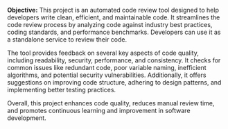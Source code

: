 **Objective:**
This project is an automated code review tool designed to help developers write clean, efficient, and maintainable code. It streamlines the code review process by analyzing code against industry best practices, coding standards, and performance benchmarks. Developers can use it as a standalone service to review their code.

The tool provides feedback on several key aspects of code quality, including readability, security, performance, and consistency. It checks for common issues like redundant code, poor variable naming, inefficient algorithms, and potential security vulnerabilities. Additionally, it offers suggestions on improving code structure, adhering to design patterns, and implementing better testing practices.

Overall, this project enhances code quality, reduces manual review time, and promotes continuous learning and improvement in software development.
